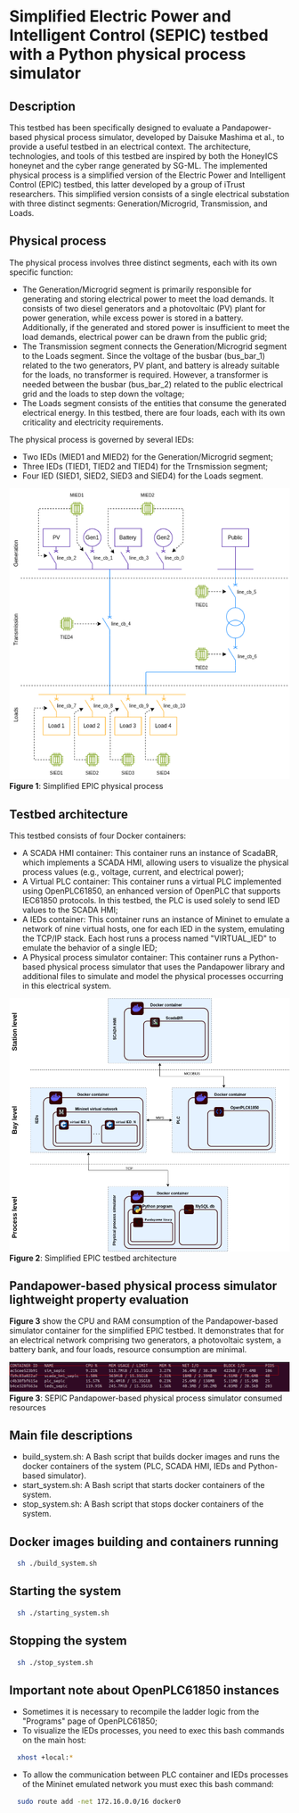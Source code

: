 # Simplified Electric Power and Intelligent Control (SEPIC) testbed with a Python physical process simulator

## Description
This testbed has been specifically designed to evaluate a Pandapower-based physical process simulator, developed by Daisuke Mashima et al., to provide a useful testbed in an electrical context. The architecture, technologies, and tools of this testbed are inspired by both the HoneyICS honeynet and the cyber range generated by SG-ML. The implemented physical process is a simplified version of the Electric Power and Intelligent Control (EPIC) testbed, this latter developed by a group of iTrust researchers. This simplified version consists of a single electrical substation with three distinct segments: Generation/Microgrid, Transmission, and Loads.

## Physical process
The physical process involves three distinct segments, each with its own specific function:
- The Generation/Microgrid segment is primarily responsible for generating and storing electrical power to meet the load demands. It consists of two diesel generators and a photovoltaic (PV) plant for power generation, while excess power is stored in a battery. Additionally, if the generated and stored power is insufficient to meet the load demands, electrical power can be drawn from the public grid;
- The Transmission segment connects the Generation/Microgrid segment to the Loads segment. Since the voltage of the busbar (bus_bar_1) related to the two generators, PV plant, and battery is already suitable for the loads, no transformer is required. However, a transformer is needed between the busbar (bus_bar_2) related to the public electrical grid and the loads to step down the voltage;
- The Loads segment consists of the entities that consume the generated electrical energy. In this testbed, there are four loads, each with its own criticality and electricity requirements.

The physical process is governed by several IEDs:
- Two IEDs (MIED1 and MIED2) for the Generation/Microgrid segment;
- Three IEDs (TIED1, TIED2 and TIED4) for the Trnsmission segment;
- Four IED (SIED1, SIED2, SIED3 and SIED4) for the Loads segment.

![phy_proc_sepic](/materials/images/SEPIC_SLD.png)
**Figure 1**: Simplified EPIC physical process

## Testbed architecture
This testbed consists of four Docker containers:
- A SCADA HMI container: This container runs an instance of ScadaBR, which implements a SCADA HMI, allowing users to visualize the physical process values (e.g., voltage, current, and electrical power);
- A Virtual PLC container: This container runs a virtual PLC implemented using OpenPLC61850, an enhanced version of OpenPLC that supports IEC61850 protocols. In this testbed, the PLC is used solely to send IED values to the SCADA HMI;
- A IEDs container: This container runs an instance of Mininet to emulate a network of nine virtual hosts, one for each IED in the system, emulating the TCP/IP stack. Each host runs a process named "VIRTUAL_IED" to emulate the behavior of a single IED;
- A Physical process simulator container: This container runs a Python-based physical process simulator that uses the Pandapower library and additional files to simulate and model the physical processes occurring in this electrical system.

![arch_sepic](/materials/images/architecture_SEPIC_testbed_pandapower.png)
**Figure 2**: Simplified EPIC testbed architecture

## Pandapower-based physical process simulator lightweight property evaluation
**Figure 3** show the CPU and RAM consumption of the Pandapower-based simulator container for the simplified EPIC testbed. It demonstrates that for an electrical network comprising two generators, a photovoltaic system, a battery bank, and four loads, resource consumption are minimal.

![res_sepic](/materials/images/sepic_resources.png)
**Figure 3**: SEPIC Pandapower-based physical process simulator consumed resources

## Main file descriptions
- build_system.sh: A Bash script that builds docker images and runs the docker containers of the system (PLC, SCADA HMI, IEDs and Python-based simulator).
- start_system.sh: A Bash script that starts docker containers of the system.
- stop_system.sh: A Bash script that stops docker containers of the system.

## Docker images building and containers running

```bash
  sh ./build_system.sh
```

## Starting the system

```bash
  sh ./starting_system.sh
```

## Stopping the system

```bash
  sh ./stop_system.sh
```

## Important note about OpenPLC61850 instances
- Sometimes it is necessary to recompile the ladder logic from the "Programs" page of OpenPLC61850;
- To visualize the IEDs processes, you need to exec this bash commands on the main host:
```bash
  xhost +local:*
```
- To allow the communication between PLC container and IEDs processes of the Mininet emulated network you must exec this bash command: 
```bash
  sudo route add -net 172.16.0.0/16 docker0
```

